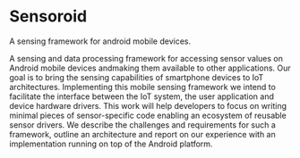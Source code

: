 # Sensoroid
A sensing framework for android mobile devices. 

A sensing and data processing framework for accessing sensor values on 
Android mobile devices andmaking them available to other applications.
Our goal is to bring the sensing capabilities of smartphone devices to IoT architectures. 
Implementing this mobile sensing framework we intend to facilitate the interface between the IoT system, 
the user application and device hardware drivers. 
This work will help developers to focus on writing minimal pieces of sensor-specific code enabling an ecosystem of reusable sensor drivers.
We describe the challenges and requirements for such a framework,
outline an architecture and report on our experience with an implementation running on top of the Android platform.
